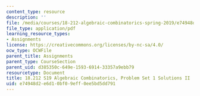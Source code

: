 ```yaml
---
content_type: resource
description: ''
file: /media/courses/18-212-algebraic-combinatorics-spring-2019/e74948d2e6d10bf09eff0ee5bd5dd791_MIT18_212S19_pset1_solnII.pdf
file_type: application/pdf
learning_resource_types:
- Assignments
license: https://creativecommons.org/licenses/by-nc-sa/4.0/
ocw_type: OCWFile
parent_title: Assignments
parent_type: CourseSection
parent_uid: d385350c-649e-1593-6914-33357a9ebb79
resourcetype: Document
title: 18.212 S19 Algebraic Combinatorics, Problem Set 1 Solutions II
uid: e74948d2-e6d1-0bf0-9eff-0ee5bd5dd791
---
```

